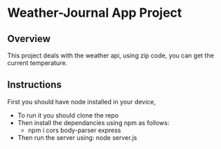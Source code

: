 # Weather-Journal App Project

## Overview
This project deals with the weather api, using zip code, you can get the current temperature.

## Instructions
First you should have node installed in your device,
* To run it you should clone the repo
* Then install the dependancies using npm as follows:
   - npm i cors body-parser express
* Then run the server using: node server.js 
